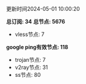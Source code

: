 更新时间2024-05-01 10:00:20

**总订阅: 34**
**总节点: 5676**
- vless节点: 7

**google ping有效节点: 118**
- trojan节点: 7
- v2ray节点: 31
- ss节点: 80
